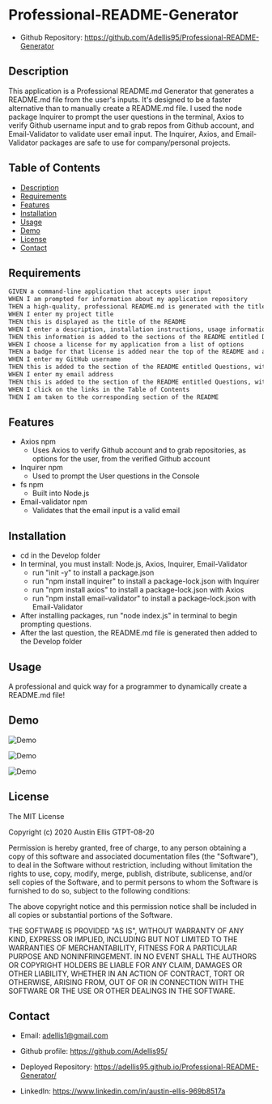# Professional-README-Generator

- Github Repository: https://github.com/Adellis95/Professional-README-Generator

## Description

This application is a Professional README.md Generator that generates a README.md file from the user's inputs. It's designed to be a faster alternative than to manually create a README.md file. I used the node package Inquirer to prompt the user questions in the terminal, Axios to verify Github username input and to grab repos from Github account, and Email-Validator to validate user email input. The Inquirer, Axios, and Email-Validator packages are safe to use for company/personal projects.

## Table of Contents

- [Description](#description)
- [Requirements](#requirements)
- [Features](#features)
- [Installation](#installation)
- [Usage](#usage)
- [Demo](#demo)
- [License](#license)
- [Contact](#contact)

## Requirements

```md
GIVEN a command-line application that accepts user input
WHEN I am prompted for information about my application repository
THEN a high-quality, professional README.md is generated with the title of my project and sections entitled Description, Table of Contents, Installation, Usage, License, Contributing, Tests, and Questions
WHEN I enter my project title
THEN this is displayed as the title of the README
WHEN I enter a description, installation instructions, usage information, contribution guidelines, and test instructions
THEN this information is added to the sections of the README entitled Description, Installation, Usage, Contributing, and Tests
WHEN I choose a license for my application from a list of options
THEN a badge for that license is added near the top of the README and a notice is added to the section of the README entitled License that explains which license the application is covered under
WHEN I enter my GitHub username
THEN this is added to the section of the README entitled Questions, with a link to my GitHub profile
WHEN I enter my email address
THEN this is added to the section of the README entitled Questions, with instructions on how to reach me with additional questions
WHEN I click on the links in the Table of Contents
THEN I am taken to the corresponding section of the README
```

## Features

- Axios npm
  - Uses Axios to verify Github account and to grab repositories, as options for the user, from the verified Github account
- Inquirer npm
  - Used to prompt the User questions in the Console
- fs npm
  - Built into Node.js
- Email-validator npm
  - Validates that the email input is a valid email

## Installation

- cd in the Develop folder
- In terminal, you must install: Node.js, Axios, Inquirer, Email-Validator
  - run "init -y" to install a package.json
  - run "npm install inquirer" to install a package-lock.json with Inquirer
  - run "npm install axios" to install a package-lock.json with Axios
  - run "npm install email-validator" to install a package-lock.json with Email-Validator
- After installing packages, run "node index.js" in terminal to begin prompting questions.
- After the last question, the README.md file is generated then added to the Develop folder

## Usage

A professional and quick way for a programmer to dynamically create a README.md file!

## Demo

![Demo](Initial-Code-Before-Node.gif)

![Demo](Run-Node.gif)

![Demo](Validate-Test.gif)

## License

The MIT License

Copyright (c) 2020 Austin Ellis GTPT-08-20

Permission is hereby granted, free of charge, to any person obtaining a copy of this software and associated documentation files (the "Software"), to deal in the Software without restriction, including without limitation the rights to use, copy, modify, merge, publish, distribute, sublicense, and/or sell copies of the Software, and to permit persons to whom the Software is furnished to do so, subject to the following conditions:

The above copyright notice and this permission notice shall be included in all copies or substantial portions of the Software.

THE SOFTWARE IS PROVIDED "AS IS", WITHOUT WARRANTY OF ANY KIND, EXPRESS OR IMPLIED, INCLUDING BUT NOT LIMITED TO THE WARRANTIES OF MERCHANTABILITY, FITNESS FOR A PARTICULAR PURPOSE AND NONINFRINGEMENT. IN NO EVENT SHALL THE AUTHORS OR COPYRIGHT HOLDERS BE LIABLE FOR ANY CLAIM, DAMAGES OR OTHER LIABILITY, WHETHER IN AN ACTION OF CONTRACT, TORT OR OTHERWISE, ARISING FROM, OUT OF OR IN CONNECTION WITH THE SOFTWARE OR THE USE OR OTHER DEALINGS IN THE SOFTWARE.

## Contact

- Email: adellis1@gmail.com

- Github profile: https://github.com/Adellis95/

- Deployed Repository: https://adellis95.github.io/Professional-README-Generator/

- LinkedIn: https://www.linkedin.com/in/austin-ellis-969b8517a
